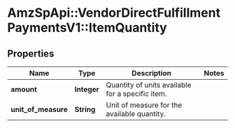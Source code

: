 # AmzSpApi::VendorDirectFulfillmentPaymentsV1::ItemQuantity

## Properties
Name | Type | Description | Notes
------------ | ------------- | ------------- | -------------
**amount** | **Integer** | Quantity of units available for a specific item. | 
**unit_of_measure** | **String** | Unit of measure for the available quantity. | 

